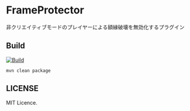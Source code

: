 # FrameProtector
非クリエイティブモードのプレイヤーによる額縁破壊を無効化するプラグイン

## Build
[![Build](https://github.com/iamtakagi/FrameProtector/actions/workflows/build.yml/badge.svg)](https://github.com/iamtakagi/FrameProtector/actions/workflows/build.yml)

`mvn clean package`

## LICENSE
MIT Licence.
